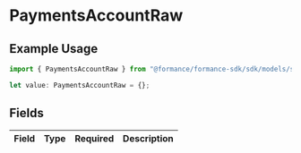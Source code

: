 # PaymentsAccountRaw

## Example Usage

```typescript
import { PaymentsAccountRaw } from "@formance/formance-sdk/sdk/models/shared";

let value: PaymentsAccountRaw = {};
```

## Fields

| Field       | Type        | Required    | Description |
| ----------- | ----------- | ----------- | ----------- |